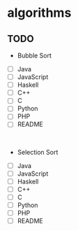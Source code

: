 # algorithms
## TODO

 - Bubble Sort 
 - [ ] Java
 - [ ] JavaScript
 - [ ] Haskell
 - [ ] C++
 - [ ] C
 - [ ] Python
 - [ ] PHP
 - [ ] README         

<br>

 - Selection Sort
 - [ ] Java
 - [ ] JavaScript
 - [ ] Haskell
 - [ ] C++
 - [ ] C
 - [ ] Python
 - [ ] PHP 
 - [ ] README
